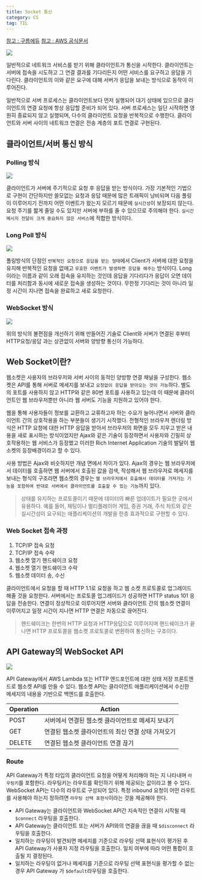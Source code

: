```yaml
---
title: Socket 통신
category: CS
tag: TIL
---
```

[참고 : 구름에듀](https://edu.goorm.io/learn/lecture/557/%ED%95%9C-%EB%88%88%EC%97%90-%EB%81%9D%EB%82%B4%EB%8A%94-node-js/lesson/174381/%ED%81%B4%EB%9D%BC%EC%9D%B4%EC%96%B8%ED%8A%B8-%EC%84%9C%EB%B2%84-%ED%86%B5%EC%8B%A0)
[참고 : AWS 공식문서](https://docs.aws.amazon.com/ko_kr/apigateway/latest/developerguide/apigateway-websocket-api-overview.html)

<img src='https://grm-project-template-bucket.s3.ap-northeast-2.amazonaws.com/lesson/les_ZVCZS_1533200934311/39b799024e850d787d9eb469f4e7a8c5f892fa1b4425b937dc242dc4757dfbc9.png'>

일반적으로 네트워크 서비스를 받기 위해 클라이언트가 통신을 시작한다. 클라이언트는 서버에 접속을 시도하고 그 연결 결과를 기다리든지 어떤 서비스를 요구하고 응답을 기다린다. 클라이언트의 이와 같은 요구에 대해 서버가 응답을 보내는 방식으로 동작이 이루어진다.



일반적으로 서버 프로세스는 클라이언트보다 먼저 실행되어 대기 상태에 있으므로 클라이언트의 연결 요청에 항상 응답할 준비가 되어 있다. 서버 프로세스는 일단 시작하면 영원히 종료되지 않고 실행되며, 다수의 클라이언트 요청을 반복적으로 수행한다. 클라이언트와 서버 사이의 네트워크 연결은 전송 계층의 포트 연결로 구현된다.


## 클라이언트/서버 통신 방식

### Polling 방식
<img src='https://grm-project-template-bucket.s3.ap-northeast-2.amazonaws.com/lesson/les_ZVCZS_1533200934311/0f66b63f93bd90547578c966fad29fc6ce45ce606da98fa253e2f476578b79a7.gif'>

클라이언트가 서버에 주기적으로 요청 후 응답을 받는 방식이다. 가장 기본적인 기법으로 구현이 간단하지만 쓸모없는 요청과 응답 때문에 많은 트래픽이 낭비되며 다음 폴링이 이루어지기 전까지 어떤 이벤트가 왔는지 모르기 때문에 `실시간성`이 보장되지 않는다. 요청 주기를 짧게 줄일 수도 있지만 서버에 부하를 줄 수 있으므로 주의해야 한다. `실시간 메시지 전달이 크게 중요하지 않은 서비스`에 적합한 방식이다. 

### Long Poll 방식
<img src='https://grm-project-template-bucket.s3.ap-northeast-2.amazonaws.com/lesson/les_ZVCZS_1533200934311/e82aafdef81648cd649201f89c5c0473c99b0afe34bf898e757b8f2209cd9a86.gif'>

폴링방식의 단점인 `반복적인 요청으로 응답을 받는 형태`에서 Client가 서버에 대한 요청을 유지해 반복적인 요청을 없애고 `유효한 이벤트가 발생하면 응답을 해주는` 방식이다. Long이라는 이름과 같이 오래 접속을 유지하는 것인데 응답을 기다리다가 응답이 오면 데이터를 처리함과 동시에 새로운 접속을 생성하는 것이다. 무한정 기다리는 것이 아니라 일정 시간이 지나면 접속을 완료하고 새로 요청한다. 

### WebSocket 방식
<img src='https://grm-project-template-bucket.s3.ap-northeast-2.amazonaws.com/lesson/les_ZVCZS_1533200934311/ba599efc70385d775a613cc9c8f1dbec8be63fee0219e8f50c5538cd45e73906.gif'>

위의 방식의 불편점을 개선하기 위해 만들어진 기술로 Client와 서버가 연결된 후부터 HTTP요청/응답 과는 상관없이 서버와 양방향 통신이 가능하다.



## Web Socket이란?

웹소켓은 사용자의 브라우저와 서버 사이의 동적인 양방향 연결 채널을 구성한다. 웹소켓은 API를 통해 서버로 메세지를 보내고 `요청없이 응답을 받아오는 것이 가능`하다. 별도의 포트를 사용하지 않고 HTTP와 같은 80번 포트를 사용하고 있는데 이 때문에 클라이언트인 웹 브라우저뿐만 아니라 웹 서버도 기능을 지원하고 있어야 한다.


웹을 통해 사용자들이 정보를 교환하고 교류하고자 하는 수요가 늘어나면서 서버와 클라이언트 간의 상호작용을 하는 부분들이 생기기 시작했다. 전형적인 브라우저 렌더링 방식은 HTTP 요청에 대한 HTTP 응답을 받아서 브라우저의 화면을 모두 지우고 받은 내용을 새로 표시하는 방식이었지만 Ajax와 같은 기술이 등장하면서 사용자와 긴밀히 상호작용하는 웹 서비스가 등장했고 이러한 Rich Internet Application 기술의 발달이 웹 소켓의 등장배경이라고 할 수 있다.


사용 방법은 Ajax와 비슷하지만 개념 면에서 차이가 있다. Ajax의 경우는 웹 브라우저에서 데이터를 호출하면 웹 서버에서 호출된 값을 검색, 작성해서 웹 브라우저로 메세지를 보내는 형식의 구조라면 웹소켓의 경우는 `웹 브라우저에서 호출해서 데이터를 가져가는 기능을 포함하여 반대로 서버에서 클라이언트를 호출할 수 있는 기능`까지 있다.


> 상태를 유지하는 프로토콜이기 때문에 데이터의 빠른 업데이트가 필요한 곳에서 유용하다. 예를 들어, 채팅이나 멀티플레이어 게임,
증권 거래, 주식 차트와 같은 실시간성이 요구되는 애플리케이션의 개발을 한층 효과적으로 구현할 수 있다.


### Web Socket 접속 과정

1. TCP/IP 접속 요청
2. TCP/IP 접속 수락
3. 웹소켓 열기 핸드쉐이크 요청
4. 웹소켓 열기 핸드쉐이크 수락
5. 웹소켓 데이터 송, 수신

클라이언트에서 요청을 할 때 HTTP 1.1로 요청을 하고 웹 소켓 프로토콜로 업그레이드 해줄 것을 요청한다. 서버에서는 프로토콜 업그레이드가 성공하면 HTTP status 101 응답을 전송한다. 연결이 정상적으로 이루어지면 서버와 클라이언트 간의 웹소켓 연결이 이루어지고 일정 시간이 지나면 HTTP 연결은 자동으로 끊어진다. 


> 핸드쉐이크는 한번의 HTTP 요청과 HTTP응답으로 이루어지며 핸드쉐이크가 끝나면 HTTP 프로토콜을 웹소켓 프로토콜로 변환하여 통신하는 구조이다.


## API Gateway의 WebSocket API

<img src='https://i.stack.imgur.com/P6nUT.png'>

API Gateway에서 AWS Lambda 또는 HTTP 엔드포인트에 대한 상태 저장 프론트엔드로 웹소켓 API를 만들 수 있다. 웹소켓 API는 클라이언트 애플리케이션에서 수신한 메세지의 내용을 기반으로 백엔드를 호출한다. 

|Operation|Action|
|-|-|
|POST|서버에서 연결된 웹소켓 클라이언트로 메세지 보내기|
|GET|연결된 웹소켓 클라이언트의 최신 연결 상태 가져오기|
|DELETE|연결된 웹소켓 클라이언트 연결 끊기|

### Route

 API Gateway가 특정 타입의 클라이언트 요청을 어떻게 처리해야 하는 지 나타내며 `라우팅키`를 포함한다. 라우팅키는 라우트를 확인하기 위해 제공되는 값이라고 볼 수 있다. WebSocket API는 다수의 라우트로 구성되어 있다. 특정 inbound 요청이 어떤 라우트를 사용해야 하는지 정하려면 `라우팅 선택 표현식`이라는 것을 제공해야 한다.

 - API Gateway는 클라이언트와 WebSocket API간 지속적인 연결이 시작될 때 `$connect` 라우팅을 호출한다.
 - API Gateway는 클라이언트 또는 서버가 API와의 연결을 끊을 때 `$disconnect` 라우팅을 호출한다.
 - 일치하는 라우팅이 발견되면 메세지를 기준으로 라우팅 선택 표현식이 평가된 후 API Gateway가 사용자 지정 라우팅을 호출한다. 일치 여부에 따라 어떤 통합이 호출될 지 결정된다.
 - 일치하는 라우팅이 없거나 메세지를 기준으로 라우팅 선택 표현식을 평가할 수 없는 경우 API Gateway 가 `$default`라우팅을 호출한다.